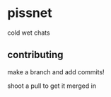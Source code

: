 # pissnet
cold wet chats

## contributing
make a branch and add commits!

shoot a pull to get it merged in
